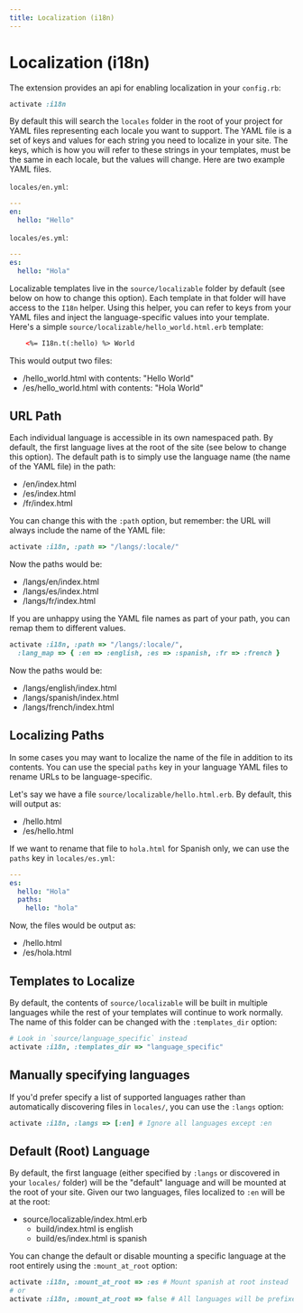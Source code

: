 ```yaml
---
title: Localization (i18n)
---
```


# Localization (i18n)

The extension provides an api for enabling localization in your `config.rb`:

``` ruby
activate :i18n
```

By default this will search the `locales` folder in the root of your project for YAML files representing each locale you want to support. The YAML file is a set of keys and values for each string you need to localize in your site. The keys, which is how you will refer to these strings in your templates, must be the same in each locale, but the values will change. Here are two example YAML files.

`locales/en.yml`:

``` yaml
---
en:
  hello: "Hello"
```

`locales/es.yml`:

``` yaml
---
es:
  hello: "Hola"
```

Localizable templates live in the `source/localizable` folder by default (see below on how to change this option). Each template in that folder will have access to the `I18n` helper. Using this helper, you can refer to keys from your YAML files and inject the language-specific values into your template. Here's a simple `source/localizable/hello_world.html.erb` template:

``` html
    <%= I18n.t(:hello) %> World
```

This would output two files:

* /hello_world.html with contents: "Hello World"
* /es/hello_world.html with contents: "Hola World"

## URL Path

Each individual language is accessible in its own namespaced path. By default, the first language lives at the root of the site (see below to change this option). The default path is to simply use the language name (the name of the YAML file) in the path:

* /en/index.html
* /es/index.html
* /fr/index.html

You can change this with the `:path` option, but remember: the URL will always include the name of the YAML file:

``` ruby
activate :i18n, :path => "/langs/:locale/"
```

Now the paths would be:

* /langs/en/index.html
* /langs/es/index.html
* /langs/fr/index.html

If you are unhappy using the YAML file names as part of your path, you can remap them to different values.

``` ruby
activate :i18n, :path => "/langs/:locale/",
  :lang_map => { :en => :english, :es => :spanish, :fr => :french }
```

Now the paths would be:

* /langs/english/index.html
* /langs/spanish/index.html
* /langs/french/index.html

## Localizing Paths

In some cases you may want to localize the name of the file in addition to its contents. You can use the special `paths` key in your language YAML files to rename URLs to be language-specific.

Let's say we have a file `source/localizable/hello.html.erb`. By default, this will output as:

* /hello.html
* /es/hello.html

If we want to rename that file to `hola.html` for Spanish only, we can use the `paths` key in `locales/es.yml`:

``` yaml
---
es:
  hello: "Hola"
  paths:
    hello: "hola"
```

Now, the files would be output as:

* /hello.html
* /es/hola.html

## Templates to Localize

By default, the contents of `source/localizable` will be built in multiple languages while the rest of your templates will continue to work normally. The name of this folder can be changed with the `:templates_dir` option:

``` ruby
# Look in `source/language_specific` instead
activate :i18n, :templates_dir => "language_specific"
```

## Manually specifying languages

If you'd prefer specify a list of supported languages rather than automatically discovering files in `locales/`, you can use the `:langs` option:

``` ruby
activate :i18n, :langs => [:en] # Ignore all languages except :en
```

## Default (Root) Language

By default, the first language (either specified by `:langs` or discovered in your `locales/` folder) will be the "default" language and will be mounted at the root of your site. Given our two languages, files localized to `:en` will be at the root:

* source/localizable/index.html.erb
  * build/index.html is english
  * build/es/index.html is spanish

You can change the default or disable mounting a specific language at the root entirely using the `:mount_at_root` option:

``` ruby
activate :i18n, :mount_at_root => :es # Mount spanish at root instead
# or
activate :i18n, :mount_at_root => false # All languages will be prefixed
```
